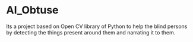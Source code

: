 # AI_Obtuse
Its a project based on Open CV library of Python to help the blind persons by detecting the things present around them and narrating it to them.
